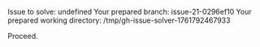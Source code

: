Issue to solve: undefined
Your prepared branch: issue-21-0296ef10
Your prepared working directory: /tmp/gh-issue-solver-1761792467933

Proceed.